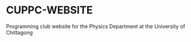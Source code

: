# CUPPC-WEBSITE
Programming club website for the Physics Department at the University of Chittagong
